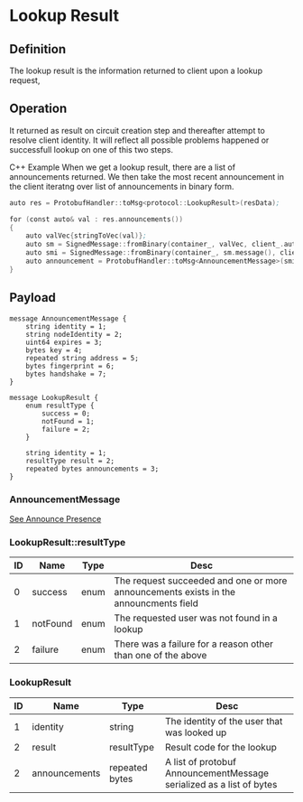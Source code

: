 # Lookup Result

## Definition

The lookup result is the information returned to client upon a lookup request,

## Operation

It returned as result on circuit creation step and thereafter attempt to resolve client identity. It will reflect all possible problems happened or successfull lookup on one of this two steps.  

C++ Example
When we get a lookup result, there are a list of announcements returned. We then take the most recent announcement in the client iteratng over list of announcements in binary form.
 

```asm
auto res = ProtobufHandler::toMsg<protocol::LookupResult>(resData);

for (const auto& val : res.announcements())
{
    auto valVec{stringToVec(val)};
    auto sm = SignedMessage::fromBinary(container_, valVec, client_.authMgr());
    auto smi = SignedMessage::fromBinary(container_, sm.message(), client_.authMgr());
    auto announcement = ProtobufHandler::toMsg<AnnouncementMessage>(smi.message());
}

```

## Payload

```
message AnnouncementMessage {
    string identity = 1;
    string nodeIdentity = 2;
    uint64 expires = 3;
    bytes key = 4;
    repeated string address = 5;
    bytes fingerprint = 6;
    bytes handshake = 7;
}

message LookupResult {
    enum resultType {
        success = 0;
        notFound = 1;
        failure = 2;
    }
    
    string identity = 1;
    resultType result = 2;
    repeated bytes announcements = 3;
}
```

### AnnouncementMessage

[See Announce Presence](announcepresence.md)

### LookupResult::resultType

ID|Name|Type|Desc
--|----|----|----
0|success|enum|The request succeeded and one or more announcements exists in the announcments field
1|notFound|enum|The requested user was not found in a lookup
2|failure|enum|There was a failure for a reason other than one of the above

### LookupResult

ID|Name|Type|Desc
--|----|----|----
1|identity|string|The identity of the user that was looked up
2|result|resultType|Result code for the lookup
2|announcements|repeated bytes|A list of protobuf AnnouncementMessage serialized as a list of bytes
